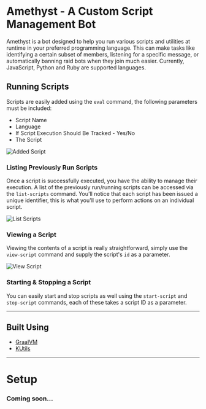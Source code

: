 # Amethyst - A Custom Script Management Bot

Amethyst is a bot designed to help you run various scripts and utilities at runtime in your preferred programming language.
This can make tasks like identifying a certain subset of members, listening for a specific message, or automatically banning raid bots when they join much easier. Currently, JavaScript, Python and Ruby are supported languages. 

## Running Scripts
Scripts are easily added using the `eval` command, the following parameters must be included:

- Script Name
- Language
- If Script Execution Should Be Tracked - Yes/No
- The Script

![Added Script](https://i.imgur.com/8DMcabY.png)

### Listing Previously Run Scripts
Once a script is successfully executed, you have the ability to manage their execution. A list of the previously run/running scripts can be accessed via the `list-scripts` command. You'll notice that each script has been issued a unique identifier, this is what you'll use to perform actions on an individual script.

![List Scripts](https://i.imgur.com/ZuEUfp2.png)
### Viewing a Script
Viewing the contents of a script is really straightforward, simply use the `view-script` command and supply the script's `id` as a parameter.

![View Script](https://i.imgur.com/zz3N4qs.png)

### Starting & Stopping a Script
You can easily start and stop scripts as well using the `start-script` and `stop-script` commands, each of these takes a script ID as a parameter.

------

## Built Using 

- [GraalVM](https://www.graalvm.org/) 
- [KUtils](https://gitlab.com/Aberrantfox/KUtils/)

-----

# Setup
### Coming soon...

